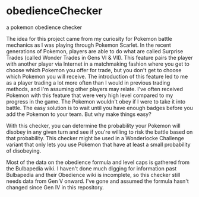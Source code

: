 # obedienceChecker
a pokemon obedience checker 

The idea for this project came from my curiosity for Pokemon battle mechanics as I was playing through Pokemon Scarlet. In the recent generations of Pokemon, players are able to do what are called Surprise Trades (called Wonder Trades in Gens VI & VII). This feature pairs the player with another player via Internet in a matchmaking fashion where you get to choose which Pokemon you offer for trade, but you don't get to choose which Pokemon you will receive. The introduction of this feature led to me as a player trading a lot more often than I would in previous trading methods, and I'm assuming other players may relate. I've often received Pokemon with this feature that were very high level compared to my progress in the game. The Pokemon wouldn't obey if I were to take it into battle. The easy solution is to wait until you have enough badges before you add the Pokemon to your team. But why make things easy? 

With this checker, you can determine the probability your Pokemon will disobey in any given turn and see if you're willing to risk the battle based on that probability. This checker might be used in a Wonderlocke Challenge variant that only lets you use Pokemon that have at least a small probability of disobeying. 

Most of the data on the obedience formula and level caps is gathered from the Bulbapedia wiki. I haven't done much digging for information past Bulbapedia and their Obedience wiki is incomplete, so this checker still needs data from Gen V onward. I've gone and assumed the formula hasn't changed since Gen IV in this repository. 
